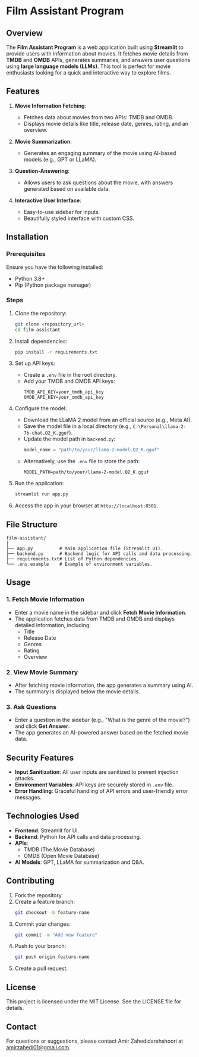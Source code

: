 # Film Assistant Program

## Overview
The **Film Assistant Program** is a web application built using **Streamlit** to provide users with information about movies. It fetches movie details from **TMDB** and **OMDB** APIs, generates summaries, and answers user questions using **large language models (LLMs)**. This tool is perfect for movie enthusiasts looking for a quick and interactive way to explore films.

## Features
1. **Movie Information Fetching**:
   - Fetches data about movies from two APIs: TMDB and OMDB.
   - Displays movie details like title, release date, genres, rating, and an overview.

2. **Movie Summarization**:
   - Generates an engaging summary of the movie using AI-based models (e.g., GPT or LLaMA).

3. **Question-Answering**:
   - Allows users to ask questions about the movie, with answers generated based on available data.

4. **Interactive User Interface**:
   - Easy-to-use sidebar for inputs.
   - Beautifully styled interface with custom CSS.

## Installation

### Prerequisites
Ensure you have the following installed:
- Python 3.8+
- Pip (Python package manager)

### Steps
1. Clone the repository:
   ```bash
   git clone <repository_url>
   cd film-assistant
   ```

2. Install dependencies:
   ```bash
   pip install -r requirements.txt
   ```

3. Set up API keys:
   - Create a `.env` file in the root directory.
   - Add your TMDB and OMDB API keys:
     ```env
     TMDB_API_KEY=your_tmdb_api_key
     OMDB_API_KEY=your_omdb_api_key
     ```

4. Configure the model:
   - Download the LLaMA 2 model from an official source (e.g., Meta AI).
   - Save the model file in a local directory (e.g., `C:\Personal\llama-2-7b-chat.Q2_K.gguf`).
   - Update the model path in `backend.py`:
     ```python
     model_name = "path/to/your/llama-2-model.Q2_K.gguf"
     ```
   - Alternatively, use the `.env` file to store the path:
     ```env
     MODEL_PATH=path/to/your/llama-2-model.Q2_K.gguf
     ```

5. Run the application:
   ```bash
   streamlit run app.py
   ```

6. Access the app in your browser at `http://localhost:8501`.

## File Structure
```
film-assistant/
|
├── app.py          # Main application file (Streamlit UI).
├── backend.py      # Backend logic for API calls and data processing.
├── requirements.txt# List of Python dependencies.
└── .env.example    # Example of environment variables.
```

## Usage
### 1. Fetch Movie Information
- Enter a movie name in the sidebar and click **Fetch Movie Information**.
- The application fetches data from TMDB and OMDB and displays detailed information, including:
  - Title
  - Release Date
  - Genres
  - Rating
  - Overview

### 2. View Movie Summary
- After fetching movie information, the app generates a summary using AI.
- The summary is displayed below the movie details.

### 3. Ask Questions
- Enter a question in the sidebar (e.g., "What is the genre of the movie?") and click **Get Answer**.
- The app generates an AI-powered answer based on the fetched movie data.

## Security Features
- **Input Sanitization**: All user inputs are sanitized to prevent injection attacks.
- **Environment Variables**: API keys are securely stored in `.env` file.
- **Error Handling**: Graceful handling of API errors and user-friendly error messages.

## Technologies Used
- **Frontend**: Streamlit for UI.
- **Backend**: Python for API calls and data processing.
- **APIs**:
  - TMDB (The Movie Database)
  - OMDB (Open Movie Database)
- **AI Models**: GPT, LLaMA for summarization and Q&A.

## Contributing
1. Fork the repository.
2. Create a feature branch:
   ```bash
   git checkout -b feature-name
   ```
3. Commit your changes:
   ```bash
   git commit -m "Add new feature"
   ```
4. Push to your branch:
   ```bash
   git push origin feature-name
   ```
5. Create a pull request.

## License
This project is licensed under the MIT License. See the LICENSE file for details.

## Contact
For questions or suggestions, please contact Amir Zahedidarehshoori at amirzahedi01@gmail.com.

